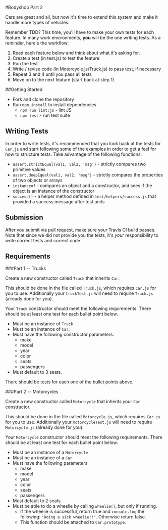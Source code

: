#Bodyshop Part 2

Cars are great and all, but now it's time to extend this system and make it handle more types of vehicles.

Remember TDD? This time, you'll have to make your own tests for each feature. In many work environments, **you** will be the one writing tests. As a reminder, here's the workflow:

1. Read each feature below and think about what it's asking for.
2. Create a test (in test.js) to test the feature
3. Run the test
4. Write / revise code (in Motorcycle.js/Truck.js) to pass test, if necessary
5. Repeat 3 and 4 until you pass all tests
6. Move on to the next feature (start back at step 1)

##Getting Started

* Fork and clone the repository
* Run `npm install` to install dependencies
  * `npm run lint:js` - lint JS
  * `npm test` - run test suite

## Writing Tests

In order to write tests, it's recommended that you look back at the tests for `Car.js` and start following some of the examples in order to get a feel for how to structure tests. Take advantage of the following functions:

* `assert.strictEqual(val1, val2, 'msg')` - strictly compares two primitive values
* `assert.deepEqual(val1, val2, 'msg')` - strictly compares the properties of two objects or arrays
* `instanceof` - compares an object and a constructor, and sees if the object is an instance of the constructor
* `success()` - a helper method defined in `test/helpers/success.js` that provided a success message after test units

## Submission

After you submit via pull request, make sure your Travis CI build passes. Note that since we did not provide you the tests, it's *your* responsibility to write correct tests and correct code.

## Requirements

###Part 1 -- Trucks

Create a new constructor called `Truck` that inherits `Car`.

This should be done in the file called `Truck.js`, which requires `Car.js` for you to use. Additionally your `truckTest.js` will need to require `Truck.js` (already done for you).

Your `Truck` constructor should meet the following requirements. There should be at least one test for each bullet point below.

* Must be an instance of `Truck`
* Must be an instance of `Car`.
* Must have the following constructor parameters:
  * make
  * model
  * year
  * color
  * seats
  * passengers
* Must default to 3 seats.

There should be tests for each one of the bullet points above.

###Part 2 -- Motorcycles

Create a new constructor called `Motorcycle` that inherits your `Car` constructor.

This should be done in the file called `Motorcycle.js`, which requires `Car.js` for you to use. Additionally your `motorcycleTest.js` will need to require `Motorcycle.js` (already done for you).

Your `Motorcycle` constructor should meet the following requirements. There should be at least one test for each bullet point below.

* Must be an instance of a `Motorcycle`
* Must be an instance of a `Car`
* Must have the following parameters
  * make
  * model
  * year
  * color
  * seats
  * passengers
* Must default to 2 seats
* Must be able to do a wheelie by calling `wheelie()`, but only if running.
  * If the wheelie is successful, return true and `console.log` the following: `"Doing a sick wheelie!!"`. Otherwise return false.
  * This function should be attached to `Car.prototype`.
